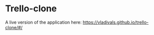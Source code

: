 # Trello-clone

A live version of the application here: https://vladivals.github.io/trello-clone/#/
